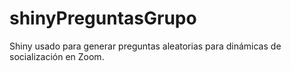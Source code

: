 # shinyPreguntasGrupo
Shiny usado para generar preguntas aleatorias para dinámicas de socialización en Zoom. 
